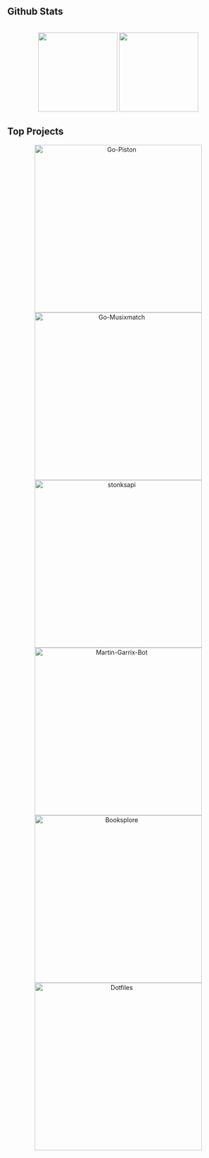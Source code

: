 ## Github Stats

<p align="center"> <br>
  <img src="https://github-readme-stats.vercel.app/api?username=milindmadhukar&show_icons=true&count_private=true&include_all_commits=true&theme=radical" height=180px />
  <img src="https://github-readme-streak-stats.herokuapp.com/?user=milindmadhukar&theme=radical" height=180px/>
</p>

## Top Projects

<p align="center">
    <a href="https://github.com/milindmadhukar/go-piston">
      <img src="https://github-readme-stats.vercel.app/api/pin/?username=milindmadhukar&repo=go-piston&theme=radical" width="380" alt="Go-Piston">
    </a>
    <a href="https://github.com/milindmadhukar/go-musixmatch">
      <img src="https://github-readme-stats.vercel.app/api/pin/?username=milindmadhukar&repo=go-musixmatch&theme=radical" width="380" alt="Go-Musixmatch" >
    </a>
    <a href="https://github.com/milindmadhukar/stonksapi">
      <img src="https://github-readme-stats.vercel.app/api/pin/?username=milindmadhukar&repo=stonksapi&theme=radical" width="380" alt="stonksapi">
    </a>
    <a href="https://github.com/milindmadhukar/Martin-Garrix-Bot">
      <img src="https://github-readme-stats.vercel.app/api/pin/?username=milindmadhukar&repo=Martin-Garrix-Bot&theme=radical" width="380" alt="Martin-Garrix-Bot">
    </a>
    <a href="https://github.com/Programming-Addicts/BookSplore">
      <img src="https://github-readme-stats.vercel.app/api/pin/?username=Programming-Addicts&repo=BookSplore&theme=radical" width="380" alt="Booksplore">
    </a>
    <a href="https://github.com/milindmadhukar/dotfiles">
      <img src="https://github-readme-stats.vercel.app/api/pin/?username=milindmadhukar&repo=dotfiles&theme=radical" width="380" alt="Dotfiles">
    </a>
 </p>
 




